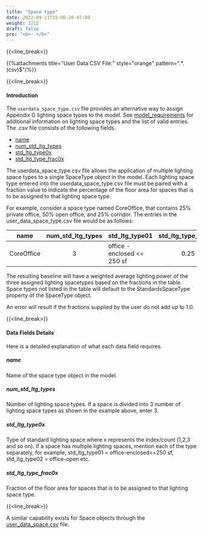 ```yaml
---
title: "Space type"
date: 2022-09-21T15:06:26-07:00
weight: 3212
draft: false
pre: "<b>- </b>"
---
```


{{<line_break>}}

{{%attachments title="User Data CSV File:" style="orange" pattern=".*\.(csv)$"/%}}

{{<line_break>}} 

#### Introduction 

The `userdata_space_type.csv` file provides an alternative way to assign Appendix G lighting space types to the model. See [model_requirements](/BEM-for-PRM/user_guide/model_requirements/standards_space_type) for additional information on lighting space types and the list of valid entries. The .csv file consists of the following fields. 
- [name](#name)
- [num_std_ltg_types](#num_std_ltg_types)
- [std_ltg_type0x](#std_ltg_type0x)
- [std_ltg_type_frac0x](#std_ltg_type_frac0x)

The userdata_space_type.csv file allows the application of multiple lighting space types to a single SpaceType object in the model. Each lighting space type entered into the userdata_space_type.csv file must be paired with a fraction value to indicate the percentage of the floor area for spaces that is to be assigned to that lighting space type.

For example, consider a space type named CoreOffice, that contains 25% private office, 50% open office, and 25% corridor. The entries in the user_data_space_type.csv file would be as follows:

|name|num_std_ltg_types|std_ltg_type01|std_ltg_type_frac01|std_ltg_type02|std_ltg_type_frac02|std_ltg_type03|std_ltg_type_frac03|
|----|:---------------:|--------------|:-------------------:|--------------|:-------------------:|--------------|:------------------:|
|CoreOffice| 3 |office - enclosed <= 250 sf|0.25|office - open|0.50|corridor - all other|0.25|

The resulting baseline will have a weighted average lighting power of the three assigned lighting spacetypes based on the fractions in the table. Space types not listed in the table will default to the StandardsSpaceType property of the SpaceType object.

An error will result if the fractions supplied by the user do not add up to 1.0.

{{<line_break>}}

#### Data Fields Details 

Here is a detailed explanation of what each data field requires. 

##### **name**
Name of the space type object in the model. 

##### **num_std_ltg_types**
Number of lighting space types. If a space is divided into 3 number of lighting space types as shown in the example above, enter 3. 

##### **std_ltg_type0x**
Type of standard lighting space where x represents the index/count (1,2,3 and so on). If a space has multiple lighting spaces, mention each of the type separately, for example, std_ltg_type01 = office-enclosed<=250 sf, std_ltg_type02 = office-open etc. 

##### **std_ltg_type_frac0x**
Fraction of the floor area for spaces that is to be assigned to that lighting space type. 

{{<line_break>}}

A similar capability exists for Space objects through the [user_data_space.csv](/BEM-for-PRM/user_guide/add_compliance_data/user_data_space) file.
